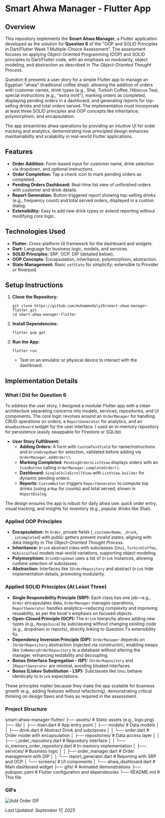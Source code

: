 # Smart Ahwa Manager - Flutter App

## Overview

This repository implements the **Smart Ahwa Manager**, a Flutter application developed as the solution for **Question 6** of the "OOP and SOLID Principles in Dart/Flutter Week 1 Multiple-Choice Assessment". The assessment focuses on applying Object-Oriented Programming (OOP) and SOLID principles to Dart/Flutter code, with an emphasis on modularity, object modeling, and abstraction as described in *The Object-Oriented Thought Process*. 

Question 6 presents a user story for a simple Flutter app to manage an Egyptian "ahwa" (traditional coffee shop): allowing the addition of orders with customer names, drink types (e.g., Shai, Turkish Coffee, Hibiscus Tea), special instructions (e.g., "extra mint"), marking orders as completed, displaying pending orders in a dashboard, and generating reports for top-selling drinks and total orders served. The implementation must incorporate at least three SOLID principles and OOP concepts like inheritance, polymorphism, and encapsulation.

The app streamlines ahwa operations by providing an intuitive UI for order tracking and analytics, demonstrating how principled design enhances maintainability and scalability in real-world Flutter applications.

## Features

- **Order Addition:** Form-based input for customer name, drink selection via dropdown, and optional instructions.
- **Order Completion:** Tap a check icon to mark pending orders as completed.
- **Pending Orders Dashboard:** Real-time list view of unfinished orders with customer and drink details.
- **Report Generation:** Button-triggered report showing top-selling drinks (e.g., frequency count) and total served orders, displayed in a custom dialog.
- **Extensibility:** Easy to add new drink types or extend reporting without modifying core logic.

## Technologies Used

- **Flutter:** Cross-platform UI framework for the dashboard and widgets.
- **Dart:** Language for business logic, models, and services.
- **SOLID Principles:** SRP, OCP, DIP (detailed below).
- **OOP Concepts:** Encapsulation, inheritance, polymorphism, abstraction.
- **State Management:** Basic `setState` for simplicity; extensible to Provider or Riverpod.

## Setup Instructions

1. **Clone the Repository:**
   ```
   git clone https://github.com/muhammedaly29/smart-ahwa-manager-flutter.git
   cd smart-ahwa-manager-flutter
   ```

2. **Install Dependencies:**
   ```
   flutter pub get
   ```

3. **Run the App:**
   ```
   flutter run
   ```
   - Test on an emulator or physical device to interact with the dashboard.

## Implementation Details

### What I Did for Question 6

To address the user story, I designed a modular Flutter app with a clean architecture separating concerns into models, services, repositories, and UI components. The core logic revolves around an `OrderManager` for handling CRUD operations on orders, a `ReportGenerator` for analytics, and an `AhwaDashboard` widget for the user interface. I used an in-memory repository for persistence (easily swappable for Firestore or SQLite).

- **User Story Fulfillment:**
  - **Adding Orders:** A form with `CustomTextField` for name/instructions and `DrinkDropdown` for selection, validated before adding via `OrderManager.addOrder()`.
  - **Marking Completed:** `PendingOrdersListView` displays orders with an `IconButton` calling `OrderManager.completeOrder()`.
  - **Dashboard:** `SingleChildScrollView` with `ListView.builder` for dynamic pending orders.
  - **Reports:** `CustomButton` triggers `ReportGenerator` to compute top drinks (using a `Map` for counts) and total served, shown in `ReportDialog`.

The design ensures the app is robust for daily ahwa use: quick order entry, visual tracking, and insights for inventory (e.g., popular drinks like Shai).

### Applied OOP Principles
- **Encapsulation:** In `Order`, private fields (`_customerName`, `_drink`, `_isCompleted`) with public getters prevent invalid states, aligning with data integrity in *The Object-Oriented Thought Process*.
- **Inheritance:** `Drink` abstract class with subclasses (`Shai`, `TurkishCoffee`, `HibiscusTea`) models real-world variations, supporting object modeling.
- **Polymorphism:** `DrinkDropdown` uses a list of `Drink` instances, allowing runtime selection of subclasses.
- **Abstraction:** Interfaces like `IOrderRepository` and abstract `Drink` hide implementation details, promoting modularity.

### Applied SOLID Principles (At Least Three)
- **Single Responsibility Principle (SRP):** Each class has one job—e.g., `Order` encapsulates data, `OrderManager` manages operations, `ReportGenerator` handles analytics—reducing complexity and improving reusability, as per the book's emphasis on focused objects.
- **Open-Closed Principle (OCP):** The `Drink` hierarchy allows adding new types (e.g., `MangoJuice`) by subclassing without changing existing code (e.g., dropdown or reports), directly linking to Question 1's extensibility fix.
- **Dependency Inversion Principle (DIP):** `OrderManager` depends on `IOrderRepository` abstraction (injected via constructor), enabling swaps like `InMemoryOrderRepository` to a database without altering the manager, enhancing testability and decoupling.
- **Bonus (Interface Segregation - ISP):** `IOrderRepository` and `IReportGenerator` are minimal, avoiding bloated interfaces.
- **Bonus (Liskov Substitution - LSP):** Subclasses like `Shai` behave identically to `Drink` expectations.

These principles matter because they make the app scalable for business growth (e.g., adding features without refactoring), demonstrating critical thinking on design flaws and fixes as required in the assessment.

### Project Structure
smart-ahwa-manager-flutter/
├── assets/                   # Static assets (e.g., logo.png)
├── lib/
│   ├── main.dart             # App entry point
│   ├── models/               # Data models
│   │   ├── drink.dart        # Abstract Drink and subclasses
│   │   └── order.dart        # Order model with encapsulation
│   ├── repositories/         # Data access layer
│   │   ├── i_order_repository.dart # Repository interface
│   │   └── in_memory_order_repository.dart # In-memory implementation
│   ├── services/             # Business logic
│   │   ├── order_manager.dart # Order management with DIP
│   │   └── report_generator.dart # Reporting with SRP and OCP
│   └── screens/              # UI components
│       └── ahwa_dashboard.dart # Main dashboard widget
├── gifs/                     # Animated demonstrations 
├── pubspec.yaml              # Flutter configuration and dependencies
└── README.md                 # This file

### GIFs
![Add Order GIF](gif/gif.gif)  


*Last Updated: September 17, 2025*
